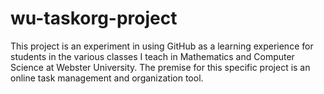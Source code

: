 wu-taskorg-project
==================

This project is an experiment in using GitHub as a learning experience for students in the various classes I teach in Mathematics and Computer Science at Webster University.  The premise for this specific project is an online task management and organization tool.